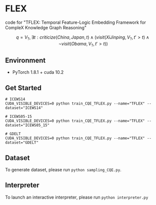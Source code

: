 # FLEX

code for "TFLEX: Temporal Feature-Logic Embedding Framework for CompleX Knowledge Graph Reasoning"

$$q=V_{?},\exists t:criticize(China, Japan, t) \land (visit(Xi Jinping, V_{?}, t'>t) \land \lnot visit(Obama, V_{?}, t'>t))$$

## Environment

- PyTorch 1.8.1 + cuda 10.2

## Get Started

```shell
# ICEWS14
CUDA_VISIBLE_DEVICES=0 python train_CQE_TFLEX.py --name="TFLEX" --dataset="ICEWS14"

# ICEWS05-15
CUDA_VISIBLE_DEVICES=0 python train_CQE_TFLEX.py --name="TFLEX" --dataset="ICEWS05_15"

# GDELT
CUDA_VISIBLE_DEVICES=0 python train_CQE_TFLEX.py --name="TFLEX" --dataset="GDELT"
```

## Dataset

To generate dataset, please run `python sampling_CQE.py`.

## Interpreter

To launch an interactive interpreter, please run `python interpreter.py`
